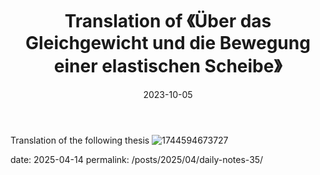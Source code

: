 ﻿---
title: 'Translation of 《Über das Gleichgewicht und die Bewegung einer elastischen Scheibe》'
excerpt: "What is a good team? What is the best team?"
date: 2023-10-05
permalink: /posts/2023/10/daily-notes-36/
Tags:
  - Daily
---

Translation of the following thesis
![1744594673727](https://github.com/user-attachments/assets/749ed6f0-41b1-4795-9015-34bc15bf9f55)

date: 2025-04-14
permalink: /posts/2025/04/daily-notes-35/



